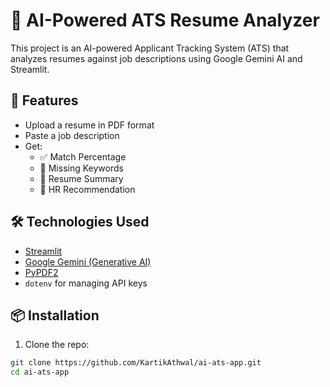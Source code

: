 # 🤖 AI-Powered ATS Resume Analyzer

This project is an AI-powered Applicant Tracking System (ATS) that analyzes resumes against job descriptions using Google Gemini AI and Streamlit.

## 🚀 Features

- Upload a resume in PDF format
- Paste a job description
- Get:
  - ✅ Match Percentage
  - 🧠 Missing Keywords
  - 📝 Resume Summary
  - 👔 HR Recommendation

## 🛠️ Technologies Used

- [Streamlit](https://streamlit.io/)
- [Google Gemini (Generative AI)](https://ai.google.dev/)
- [PyPDF2](https://pypi.org/project/PyPDF2/)
- `dotenv` for managing API keys

## 📦 Installation

1. Clone the repo:

```bash
git clone https://github.com/KartikAthwal/ai-ats-app.git
cd ai-ats-app

